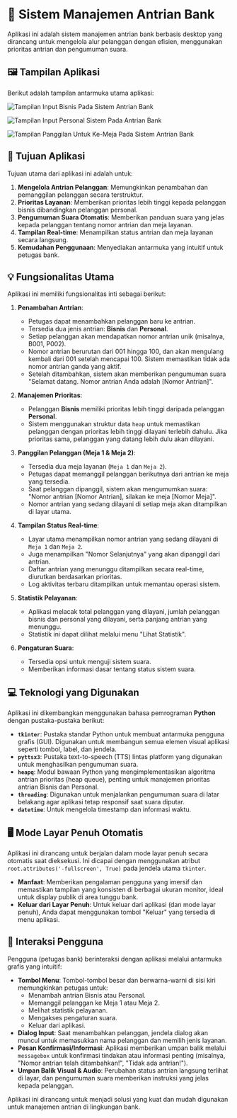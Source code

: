# 🏦 Sistem Manajemen Antrian Bank

Aplikasi ini adalah sistem manajemen antrian bank berbasis desktop yang dirancang untuk mengelola alur pelanggan dengan efisien, menggunakan prioritas antrian dan pengumuman suara.

## 🖼️ Tampilan Aplikasi

Berikut adalah tampilan antarmuka utama aplikasi:

![Tampilan Input Bisnis Pada Sistem Antrian Bank](https://media.discordapp.net/attachments/1395420030589730939/1395420140388094105/Screenshot_378.png?ex=687a61c7&is=68791047&hm=26394b50e3556ea5657e39e7a3da36d78f2e6aee7b29aa64abaa110970071b6f&=&format=webp)


![Tampilan Input Personal Sistem Pada Antrian Bank](https://media.discordapp.net/attachments/1395420030589730939/1395420139930779658/Screenshot_379.png?ex=687a61c7&is=68791047&hm=6c9ce6da5f07610b0870548a23fbc7bdebce0dd60fc362af0083fce173d33563&=&format=webp)


![Tampilan Panggilan Untuk Ke-Meja Pada Sistem Antrian Bank](https://media.discordapp.net/attachments/1395420030589730939/1395420139520000041/Screenshot_380.png?ex=687a61c6&is=68791046&hm=a113ddcc40242ea9db5e3d71aab83fd79a00ee863075f56086d8ac7b0d2bdc26&=&format=webp)

## 🎯 Tujuan Aplikasi

Tujuan utama dari aplikasi ini adalah untuk:
1.  **Mengelola Antrian Pelanggan**: Memungkinkan penambahan dan pemanggilan pelanggan secara terstruktur.
2.  **Prioritas Layanan**: Memberikan prioritas lebih tinggi kepada pelanggan bisnis dibandingkan pelanggan personal.
3.  **Pengumuman Suara Otomatis**: Memberikan panduan suara yang jelas kepada pelanggan tentang nomor antrian dan meja layanan.
4.  **Tampilan Real-time**: Menampilkan status antrian dan meja layanan secara langsung.
5.  **Kemudahan Penggunaan**: Menyediakan antarmuka yang intuitif untuk petugas bank.

## 💡 Fungsionalitas Utama

Aplikasi ini memiliki fungsionalitas inti sebagai berikut:

1.  **Penambahan Antrian**:
    *   Petugas dapat menambahkan pelanggan baru ke antrian.
    *   Tersedia dua jenis antrian: **Bisnis** dan **Personal**.
    *   Setiap pelanggan akan mendapatkan nomor antrian unik (misalnya, B001, P002).
    *   Nomor antrian berurutan dari 001 hingga 100, dan akan mengulang kembali dari 001 setelah mencapai 100. Sistem memastikan tidak ada nomor antrian ganda yang aktif.
    *   Setelah ditambahkan, sistem akan memberikan pengumuman suara "Selamat datang. Nomor antrian Anda adalah [Nomor Antrian]".

2.  **Manajemen Prioritas**:
    *   Pelanggan **Bisnis** memiliki prioritas lebih tinggi daripada pelanggan **Personal**.
    *   Sistem menggunakan struktur data `heap` untuk memastikan pelanggan dengan prioritas lebih tinggi dilayani terlebih dahulu. Jika prioritas sama, pelanggan yang datang lebih dulu akan dilayani.

3.  **Panggilan Pelanggan (Meja 1 & Meja 2)**:
    *   Tersedia dua meja layanan (`Meja 1` dan `Meja 2`).
    *   Petugas dapat memanggil pelanggan berikutnya dari antrian ke meja yang tersedia.
    *   Saat pelanggan dipanggil, sistem akan mengumumkan suara: "Nomor antrian [Nomor Antrian], silakan ke meja [Nomor Meja]".
    *   Nomor antrian yang sedang dilayani di setiap meja akan ditampilkan di layar utama.

4.  **Tampilan Status Real-time**:
    *   Layar utama menampilkan nomor antrian yang sedang dilayani di `Meja 1` dan `Meja 2`.
    *   Juga menampilkan "Nomor Selanjutnya" yang akan dipanggil dari antrian.
    *   Daftar antrian yang menunggu ditampilkan secara real-time, diurutkan berdasarkan prioritas.
    *   Log aktivitas terbaru ditampilkan untuk memantau operasi sistem.

5.  **Statistik Pelayanan**:
    *   Aplikasi melacak total pelanggan yang dilayani, jumlah pelanggan bisnis dan personal yang dilayani, serta panjang antrian yang menunggu.
    *   Statistik ini dapat dilihat melalui menu "Lihat Statistik".

6.  **Pengaturan Suara**:
    *   Tersedia opsi untuk menguji sistem suara.
    *   Memberikan informasi dasar tentang status sistem suara.

## 💻 Teknologi yang Digunakan

Aplikasi ini dikembangkan menggunakan bahasa pemrograman **Python** dengan pustaka-pustaka berikut:

*   **`tkinter`**: Pustaka standar Python untuk membuat antarmuka pengguna grafis (GUI). Digunakan untuk membangun semua elemen visual aplikasi seperti tombol, label, dan jendela.
*   **`pyttsx3`**: Pustaka text-to-speech (TTS) lintas platform yang digunakan untuk menghasilkan pengumuman suara.
*   **`heapq`**: Modul bawaan Python yang mengimplementasikan algoritma antrian prioritas (heap queue), penting untuk manajemen prioritas antrian Bisnis dan Personal.
*   **`threading`**: Digunakan untuk menjalankan pengumuman suara di latar belakang agar aplikasi tetap responsif saat suara diputar.
*   **`datetime`**: Untuk mengelola timestamp dan informasi waktu.

## 🖥️ Mode Layar Penuh Otomatis

Aplikasi ini dirancang untuk berjalan dalam mode layar penuh secara otomatis saat dieksekusi. Ini dicapai dengan menggunakan atribut `root.attributes('-fullscreen', True)` pada jendela utama `tkinter`.

*   **Manfaat**: Memberikan pengalaman pengguna yang imersif dan memastikan tampilan yang konsisten di berbagai ukuran monitor, ideal untuk display publik di area tunggu bank.
*   **Keluar dari Layar Penuh**: Untuk keluar dari aplikasi (dan mode layar penuh), Anda dapat menggunakan tombol "Keluar" yang tersedia di menu aplikasi.

## 🤝 Interaksi Pengguna

Pengguna (petugas bank) berinteraksi dengan aplikasi melalui antarmuka grafis yang intuitif:

*   **Tombol Menu**: Tombol-tombol besar dan berwarna-warni di sisi kiri memungkinkan petugas untuk:
    *   Menambah antrian Bisnis atau Personal.
    *   Memanggil pelanggan ke Meja 1 atau Meja 2.
    *   Melihat statistik pelayanan.
    *   Mengakses pengaturan suara.
    *   Keluar dari aplikasi.
*   **Dialog Input**: Saat menambahkan pelanggan, jendela dialog akan muncul untuk memasukkan nama pelanggan dan memilih jenis layanan.
*   **Pesan Konfirmasi/Informasi**: Aplikasi memberikan umpan balik melalui `messagebox` untuk konfirmasi tindakan atau informasi penting (misalnya, "Nomor antrian telah ditambahkan!", "Tidak ada antrian!").
*   **Umpan Balik Visual & Audio**: Perubahan status antrian langsung terlihat di layar, dan pengumuman suara memberikan instruksi yang jelas kepada pelanggan.

Aplikasi ini dirancang untuk menjadi solusi yang kuat dan mudah digunakan untuk manajemen antrian di lingkungan bank.
